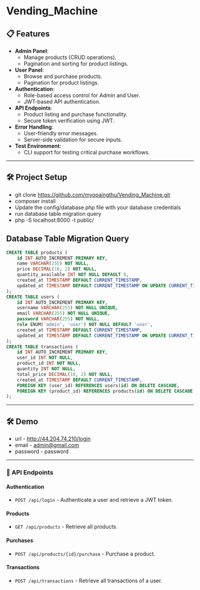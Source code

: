 # Vending_Machine

## 📋 Features

- **Admin Panel**:
  - Manage products (CRUD operations).
  - Pagination and sorting for product listings.
- **User Panel**:
  - Browse and purchase products.
  - Pagination for product listings.
- **Authentication**:
  - Role-based access control for Admin and User.
  - JWT-based API authentication.
- **API Endpoints**:
  - Product listing and purchase functionality.
  - Secure token verification using JWT.
- **Error Handling**:
  - User-friendly error messages.
  - Server-side validation for secure inputs.
- **Test Environment**:
  - CLI support for testing critical purchase workflows.

---

## 🛠️ Project Setup
  - git clone https://github.com/myopaingthu/Vending_Machine.git
  - composer install
  - Update the config/database.php file with your database credentials
  - run database table migration query
  - php -S localhost:8000 -t public/

## Database Table Migration Query
```sql
CREATE TABLE products (
    id INT AUTO_INCREMENT PRIMARY KEY,
    name VARCHAR(255) NOT NULL,
    price DECIMAL(10, 2) NOT NULL,
    quantity_available INT NOT NULL DEFAULT 0,
    created_at TIMESTAMP DEFAULT CURRENT_TIMESTAMP,
    updated_at TIMESTAMP DEFAULT CURRENT_TIMESTAMP ON UPDATE CURRENT_TIMESTAMP
);
CREATE TABLE users (
    id INT AUTO_INCREMENT PRIMARY KEY,
    username VARCHAR(255) NOT NULL UNIQUE,
    email VARCHAR(255) NOT NULL UNIQUE,
    password VARCHAR(255) NOT NULL,
    role ENUM('admin', 'user') NOT NULL DEFAULT 'user',
    created_at TIMESTAMP DEFAULT CURRENT_TIMESTAMP,
    updated_at TIMESTAMP DEFAULT CURRENT_TIMESTAMP ON UPDATE CURRENT_TIMESTAMP
);
CREATE TABLE transactions (
    id INT AUTO_INCREMENT PRIMARY KEY,
    user_id INT NOT NULL,
    product_id INT NOT NULL,
    quantity INT NOT NULL,
    total_price DECIMAL(10, 2) NOT NULL,
    created_at TIMESTAMP DEFAULT CURRENT_TIMESTAMP,
    FOREIGN KEY (user_id) REFERENCES users(id) ON DELETE CASCADE,
    FOREIGN KEY (product_id) REFERENCES products(id) ON DELETE CASCADE
);
```
---

## 🛠️ Demo
  - url - http://44.204.74.210/login
  - email - admin@gmail.com
  - password - password

---

### 📄 API Endpoints

#### **Authentication**
- `POST /api/login` - Authenticate a user and retrieve a JWT token.

#### **Products**
- `GET /api/products` - Retrieve all products.

#### **Purchases**
- `POST /api/products/{id}/purchase` - Purchase a product.

#### **Transactions**
- `POST /api/transactions` - Retrieve all transactions of a user.

